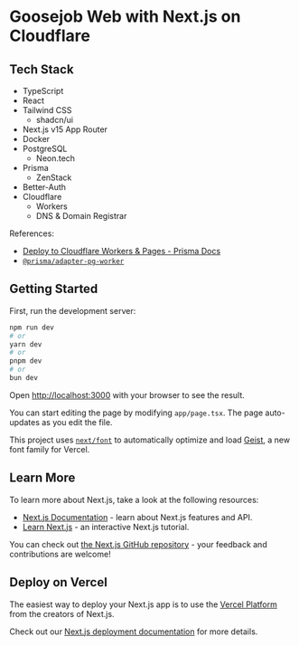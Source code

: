 # Goosejob Web with Next.js on Cloudflare

## Tech Stack

- TypeScript
- React
- Tailwind CSS
  - shadcn/ui
- Next.js v15 App Router
- Docker
- PostgreSQL
  - Neon.tech
- Prisma
  - ZenStack
- Better-Auth
- Cloudflare
  - Workers
  - DNS & Domain Registrar

References:

- [Deploy to Cloudflare Workers & Pages - Prisma Docs](https://prisma.io/docs/orm/prisma-client/deployment/edge/deploy-to-cloudflare)
- [`@prisma/adapter-pg-worker`](https://github.com/prisma/prisma/tree/main/packages/adapter-pg-worker)

## Getting Started

First, run the development server:

```bash
npm run dev
# or
yarn dev
# or
pnpm dev
# or
bun dev
```

Open [http://localhost:3000](http://localhost:3000) with your browser to see the result.

You can start editing the page by modifying `app/page.tsx`. The page auto-updates as you edit the file.

This project uses [`next/font`](https://nextjs.org/docs/app/building-your-application/optimizing/fonts) to automatically optimize and load [Geist](https://vercel.com/font), a new font family for Vercel.

## Learn More

To learn more about Next.js, take a look at the following resources:

- [Next.js Documentation](https://nextjs.org/docs) - learn about Next.js features and API.
- [Learn Next.js](https://nextjs.org/learn) - an interactive Next.js tutorial.

You can check out [the Next.js GitHub repository](https://github.com/vercel/next.js) - your feedback and contributions are welcome!

## Deploy on Vercel

The easiest way to deploy your Next.js app is to use the [Vercel Platform](https://vercel.com/new?utm_medium=default-template&filter=next.js&utm_source=create-next-app&utm_campaign=create-next-app-readme) from the creators of Next.js.

Check out our [Next.js deployment documentation](https://nextjs.org/docs/app/building-your-application/deploying) for more details.
